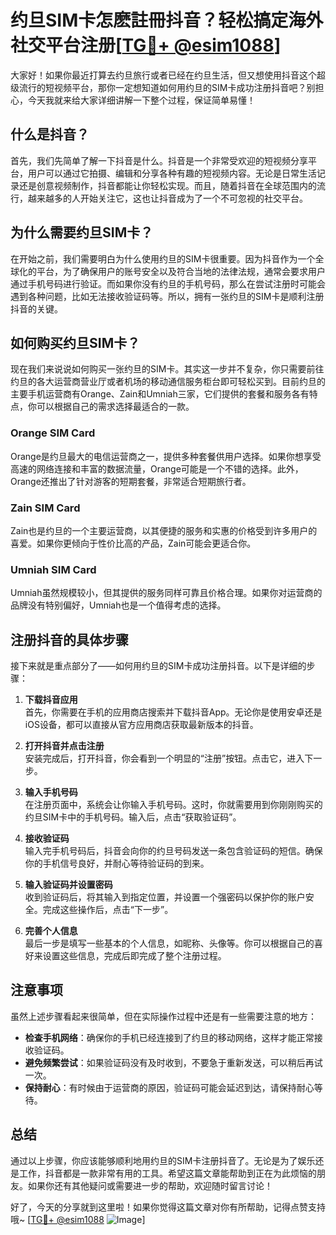# 约旦SIM卡怎麽註冊抖音？轻松搞定海外社交平台注册[[TG💪+ @esim1088](https://t.me/s/esim1088)]

大家好！如果你最近打算去约旦旅行或者已经在约旦生活，但又想使用抖音这个超级流行的短视频平台，那你一定想知道如何用约旦的SIM卡成功注册抖音吧？别担心，今天我就来给大家详细讲解一下整个过程，保证简单易懂！

## 什么是抖音？

首先，我们先简单了解一下抖音是什么。抖音是一个非常受欢迎的短视频分享平台，用户可以通过它拍摄、编辑和分享各种有趣的短视频内容。无论是日常生活记录还是创意视频制作，抖音都能让你轻松实现。而且，随着抖音在全球范围内的流行，越来越多的人开始关注它，这也让抖音成为了一个不可忽视的社交平台。

## 为什么需要约旦SIM卡？

在开始之前，我们需要明白为什么使用约旦的SIM卡很重要。因为抖音作为一个全球化的平台，为了确保用户的账号安全以及符合当地的法律法规，通常会要求用户通过手机号码进行验证。而如果你没有约旦的手机号码，那么在尝试注册时可能会遇到各种问题，比如无法接收验证码等。所以，拥有一张约旦的SIM卡是顺利注册抖音的关键。

## 如何购买约旦SIM卡？

现在我们来说说如何购买一张约旦的SIM卡。其实这一步并不复杂，你只需要前往约旦的各大运营商营业厅或者机场的移动通信服务柜台即可轻松买到。目前约旦的主要手机运营商有Orange、Zain和Umniah三家，它们提供的套餐和服务各有特点，你可以根据自己的需求选择最适合的一款。

### Orange SIM Card

Orange是约旦最大的电信运营商之一，提供多种套餐供用户选择。如果你想享受高速的网络连接和丰富的数据流量，Orange可能是一个不错的选择。此外，Orange还推出了针对游客的短期套餐，非常适合短期旅行者。

### Zain SIM Card

Zain也是约旦的一个主要运营商，以其便捷的服务和实惠的价格受到许多用户的喜爱。如果你更倾向于性价比高的产品，Zain可能会更适合你。

### Umniah SIM Card

Umniah虽然规模较小，但其提供的服务同样可靠且价格合理。如果你对运营商的品牌没有特别偏好，Umniah也是一个值得考虑的选择。

## 注册抖音的具体步骤

接下来就是重点部分了——如何用约旦的SIM卡成功注册抖音。以下是详细的步骤：

1. **下载抖音应用**  
   首先，你需要在手机的应用商店搜索并下载抖音App。无论你是使用安卓还是iOS设备，都可以直接从官方应用商店获取最新版本的抖音。

2. **打开抖音并点击注册**  
   安装完成后，打开抖音，你会看到一个明显的“注册”按钮。点击它，进入下一步。

3. **输入手机号码**  
   在注册页面中，系统会让你输入手机号码。这时，你就需要用到你刚刚购买的约旦SIM卡中的手机号码。输入后，点击“获取验证码”。

4. **接收验证码**  
   输入完手机号码后，抖音会向你的约旦号码发送一条包含验证码的短信。确保你的手机信号良好，并耐心等待验证码的到来。

5. **输入验证码并设置密码**  
   收到验证码后，将其输入到指定位置，并设置一个强密码以保护你的账户安全。完成这些操作后，点击“下一步”。

6. **完善个人信息**  
   最后一步是填写一些基本的个人信息，如昵称、头像等。你可以根据自己的喜好来设置这些信息，完成后即完成了整个注册过程。

## 注意事项

虽然上述步骤看起来很简单，但在实际操作过程中还是有一些需要注意的地方：

- **检查手机网络**：确保你的手机已经连接到了约旦的移动网络，这样才能正常接收验证码。
- **避免频繁尝试**：如果验证码没有及时收到，不要急于重新发送，可以稍后再试一次。
- **保持耐心**：有时候由于运营商的原因，验证码可能会延迟到达，请保持耐心等待。

## 总结

通过以上步骤，你应该能够顺利地用约旦的SIM卡注册抖音了。无论是为了娱乐还是工作，抖音都是一款非常有用的工具。希望这篇文章能帮助到正在为此烦恼的朋友。如果你还有其他疑问或需要进一步的帮助，欢迎随时留言讨论！

好了，今天的分享就到这里啦！如果你觉得这篇文章对你有所帮助，记得点赞支持哦~ [[TG💪+ @esim1088](https://t.me/s/esim1088) ![Image](https://i.postimg.cc/4NQfJmqS/Snipaste-2025-05-13-00-14-12.png)]